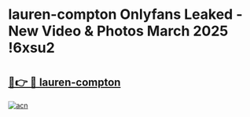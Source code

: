 # lauren-compton Onlyfans Leaked - New Video & Photos March 2025 !6xsu2

# <h2><a href="https://puiapx.iuczelnia.edu.pl?title=lauren-compton&ref=6xsu2">🔗👉 🔴 lauren-compton</a></h2>

[![acn](https://github.com/user-attachments/assets/0f9c940e-d8b0-45ae-aac7-cd30a18b3e1c)](https://puiapx.iuczelnia.edu.pl?title=lauren-compton&ref=6xsu2)


